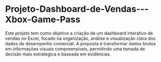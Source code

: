 # Projeto-Dashboard-de-Vendas---Xbox-Game-Pass
Este projeto tem como objetivo a criação de um dashboard interativo de vendas no Excel, focado na organização, análise e visualização clara dos dados de desempenho comercial. A proposta é transformar dados brutos em informações visuais compreensíveis, permitindo uma tomada de decisão mais estratégica e baseada em evidências.
